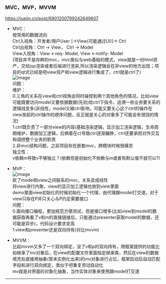 ### MVC，MVP，MVVM  
https://juejin.cn/post/6901200799242649607
  - MVC：  
    按常用的数据流向  
    Ctrl入视角：开发者/用户User [->View(可能通过UI)]-> Ctrl  
    Ctrl出视角：Ctrl -> View， Ctrl -> Model  
    View入视角：View <-req- Model, View <-notify- Model  
    (项目并不是存粹的mvc，mvc类似与web基础的模式，view就是一份html资产，交给jsp渲染或者后端进行渲染,所以渲染逻辑会在非view的地方出现；项目的qt式已经是吧view资产和view逻辑进行集成了，ctrl就是ctrl了)  
    ![image](https://github.com/user-attachments/assets/68415608-ace3-44f7-ac3e-1c415bdb1735)  
    问题：  
    维护：  
    0.三角的关系在view和ctrl视角会同时操控到两个其他角色的情况，比如view可能既要访问model又要依据数据(先验)给ctrl下指令，追溯一些业务要关系的逻辑线变多(非线性，model又被ctrl影响，可能又要关心这个ctrl的操作在view发起的ctrl操作的顺序问题，反正就是关心的对象多了可能会有很饶的情况)  
    1.ctrl既负责了一部分view的内容(基础渲染逻辑，显示加工渲染逻辑，生命周期维护，数据加工逻辑，后俩着在c)导致ctrl逐渐臃肿，ctrl还要承担对外交互和调控整个业务的职责  
    2.非mvc结构问题，之前项目存在嵌套mvc，跨模块时候很痛苦  
    独立性：  
    v依赖m导致v不够独立？(依赖但是初始化不依赖与m或者有默认值不就可以?)  

  - MVP：  
    ![image](https://github.com/user-attachments/assets/3d12f582-2516-4afc-b6c4-7057097e64a8)  
    砍了model和view之间联系的mvc，关系变成线性  
    将view进行内聚，view的显示加工逻辑也放到view里面  
    demo里面view初始化的时候初始化一个代理，由代理跟model打交道，对于view只存在P并只关心与P约定需要接口  
    问题：  
    0.面向接口编程，更加规范方便测试，但是接口增多(比如view到model的数据获取再看了v和m的直接链接后，只能通过presenter获取model的数据，还可能是异步)，代码设计要求变高  
    1.view和presenter还是双向持有(对比mvvm)  

  - MVVM：  
     比起mvvm又多了一个双向绑定，没了v和p的双向持有，用框架提供的功能比如继承了mv对象后，在view的配置文件里面指定继承类，然后在view的数据填充处直接用抽象(暂未实例化出来)的mv对象进行占位，框架启动后自动匹配字段和进行双向绑定，类似于吧重复劳动自动化  
     mv就是对界面的对象化抽象，当作实体对象来使用跟model打交道

***

